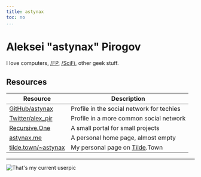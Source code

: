 ```yaml
---
title: astynax
toc: no
...
```


# Aleksei "astynax" Pirogov

I love computers, [/FP](), [/SciFi](), other geek stuff.

## Resources

|Resource|Description|
|--------|-----------|
|[GitHub/astynax](https://github.com/astynax)|Profile in the social network for techies|
|[Twitter/alex_pir](https://twitter.com/alex_pir)|Profile in a more common social network|
|[Recursive.One](https://recursive.one)|A small portal for small projects|
|[astynax.me](https://astynax.me)|A personal home page, almost empty|
|[tilde.town/~astynax](https://tilde.town/~astynax)|My personal page on [Tilde]().Town|

---

![](https://avatars3.githubusercontent.com/u/4694635 "That's my current userpic")